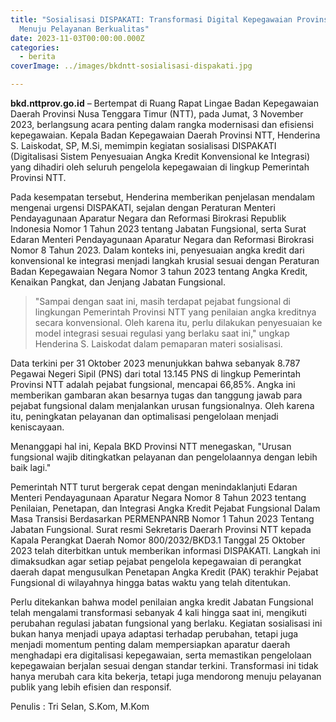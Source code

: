 ```yaml
---
title: "Sosialisasi DISPAKATI: Transformasi Digital Kepegawaian Provinsi NTT
  Menuju Pelayanan Berkualitas"
date: 2023-11-03T00:00:00.000Z
categories:
  - berita
coverImage: ../images/bkdntt-sosialisasi-dispakati.jpg

---
```


**bkd.nttprov.go.id** – Bertempat di Ruang Rapat Lingae Badan Kepegawaian Daerah Provinsi Nusa Tenggara Timur (NTT), pada Jumat, 3 November 2023, berlangsung acara penting dalam rangka modernisasi dan efisiensi kepegawaian. Kepala Badan Kepegawaian Daerah Provinsi NTT, Henderina S. Laiskodat, SP, M.Si, memimpin kegiatan sosialisasi DISPAKATI (Digitalisasi Sistem Penyesuaian Angka Kredit Konvensional ke Integrasi) yang dihadiri oleh seluruh pengelola kepegawaian di lingkup Pemerintah Provinsi NTT.

Pada kesempatan tersebut, Henderina memberikan penjelasan mendalam mengenai urgensi DISPAKATI, sejalan dengan Peraturan Menteri Pendayagunaan Aparatur Negara dan Reformasi Birokrasi Republik Indonesia Nomor 1 Tahun 2023 tentang Jabatan Fungsional, serta Surat Edaran Menteri Pendayagunaan Aparatur Negara dan Reformasi Birokrasi Nomor 8 Tahun 2023. Dalam konteks ini, penyesuaian angka kredit dari konvensional ke integrasi menjadi langkah krusial sesuai dengan Peraturan Badan Kepegawaian Negara Nomor 3 tahun 2023 tentang Angka Kredit, Kenaikan Pangkat, dan Jenjang Jabatan Fungsional.

> "Sampai dengan saat ini, masih terdapat pejabat fungsional di lingkungan Pemerintah Provinsi NTT yang penilaian angka kreditnya secara konvensional. Oleh karena itu, perlu dilakukan penyesuaian ke model integrasi sesuai regulasi yang berlaku saat ini," ungkap Henderina S. Laiskodat dalam pemaparan materi sosialisasi.

Data terkini per 31 Oktober 2023 menunjukkan bahwa sebanyak 8.787 Pegawai Negeri Sipil (PNS) dari total 13.145 PNS di lingkup Pemerintah Provinsi NTT adalah pejabat fungsional, mencapai 66,85%. Angka ini memberikan gambaran akan besarnya tugas dan tanggung jawab para pejabat fungsional dalam menjalankan urusan fungsionalnya. Oleh karena itu, peningkatan pelayanan dan optimalisasi pengelolaan menjadi keniscayaan.

Menanggapi hal ini, Kepala BKD Provinsi NTT menegaskan, "Urusan fungsional wajib ditingkatkan pelayanan dan pengelolaannya dengan lebih baik lagi."

Pemerintah NTT turut bergerak cepat dengan menindaklanjuti Edaran Menteri Pendayagunaan Aparatur Negara Nomor 8 Tahun 2023 tentang Penilaian, Penetapan, dan Integrasi Angka Kredit Pejabat Fungsional Dalam Masa Transisi Berdasarkan PERMENPANRB Nomor 1 Tahun 2023 Tentang Jabatan Fungsional. Surat resmi Sekretaris Daerarh Provinsi NTT kepada Kapala Perangkat Daerah Nomor 800/2032/BKD3.1 Tanggal 25 Oktober 2023 telah diterbitkan untuk memberikan informasi DISPAKATI. Langkah ini dimaksudkan agar setiap pejabat pengelola kepegawaian di perangkat daerah dapat mengusulkan Penetapan Angka Kredit (PAK) terakhir Pejabat Fungsional di wilayahnya hingga batas waktu yang telah ditentukan.

Perlu ditekankan bahwa model penilaian angka kredit Jabatan Fungsional telah mengalami transformasi sebanyak 4 kali hingga saat ini, mengikuti perubahan regulasi jabatan fungsional yang berlaku. Kegiatan sosialisasi ini bukan hanya menjadi upaya adaptasi terhadap perubahan, tetapi juga menjadi momentum penting dalam mempersiapkan aparatur daerah menghadapi era digitalisasi kepegawaian, serta memastikan pengelolaan kepegawaian berjalan sesuai dengan standar terkini. Transformasi ini tidak hanya merubah cara kita bekerja, tetapi juga mendorong menuju pelayanan publik yang lebih efisien dan responsif.

Penulis : Tri Selan, S.Kom, M.Kom
